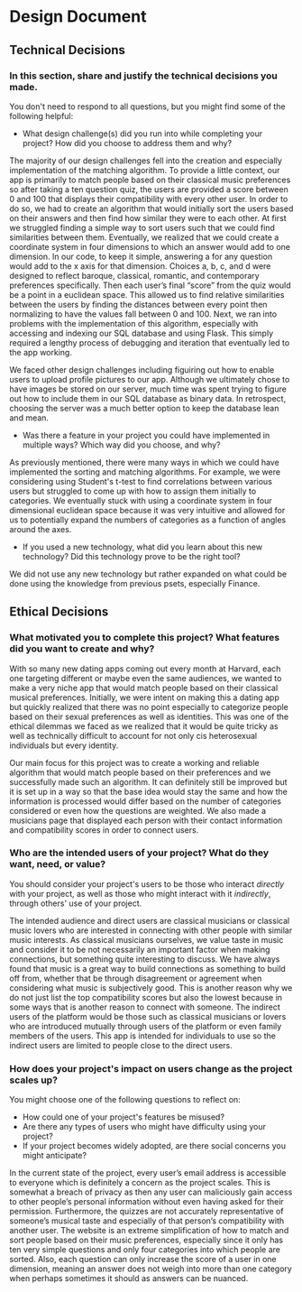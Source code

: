 # Design Document

## Technical Decisions
### In this section, share and justify the technical decisions you made.
You don't need to respond to all questions, but you might find some of the following helpful:
* What design challenge(s) did you run into while completing your project? How did you choose to address them and why?

The majority of our design challenges fell into the creation and especially implementation of the matching algorithm. To provide a little context, our app is primarily to match people based on their classical music preferences so after taking a ten question quiz, the users are provided a score between 0 and 100 that displays their compatibility with every other user. In order to do so, we had to create an algorithm that would initially sort the users based on their answers and then find how similar they were to each other. At first we struggled finding a simple way to sort users such that we could find similarities between them. Eventually, we realized that we could create a coordinate system in four dimensions to which an answer would add to one dimension. In our code, to keep it simple, answering a for any question would add to the x axis for that dimension. Choices a, b, c, and d were designed to reflect baroque, classical, romantic, and contemporary preferences specifically. Then each user’s final “score” from the quiz would be a point in a euclidean space. This allowed us to find relative similarities between the users by finding the distances between every point then normalizing to have the values fall between 0 and 100. Next, we ran into problems with the implementation of this algorithm, especially with accessing and indexing our SQL database and using Flask. This simply required a lengthy process of debugging and iteration that eventually led to the app working. 

We faced other design challenges including figuiring out how to enable users to upload profile pictures to our app. Although we ultimately chose to have images be stored on our server, much time was spent trying to figure out how to include them in our SQL database as binary data. In retrospect, choosing the server was a much better option to keep the database lean and mean.

* Was there a feature in your project you could have implemented in multiple ways? Which way did you choose, and why?

As previously mentioned, there were many ways in which we could have implemented the sorting and matching algorithms. For example, we were  considering using Student's t-test to find correlations between various users but struggled to come up with how to assign them initially to categories. We eventually stuck with using a coordinate system in four dimensional euclidean space because it was very intuitive and allowed for us to potentially expand the numbers of categories as a function of angles around the axes. 

* If you used a new technology, what did you learn about this new technology? Did this technology prove to be the right tool?

We did not use any new technology but rather expanded on what could be done using the knowledge from previous psets, especially Finance. 

## Ethical Decisions
### What motivated you to complete this project? What features did you want to create and why?

With so many new dating apps coming out every month at Harvard, each one targeting different or maybe even the same audiences, we wanted to make a very niche app that would match people based on their classical musical preferences. Initially, we were intent on making this a dating app but quickly realized that there was no point especially to categorize people based on their sexual preferences as well as identities. This was one of the ethical dilemmas we faced as we realized that it would be quite tricky as well as technically difficult to account for not only cis heterosexual individuals but every identity. 

Our main focus for this project was to create a working and reliable algorithm that would match people based on their preferences and we successfully made such an algorithm. It can definitely still be improved but it is set up in a way so that the base idea would stay the same and how the information is processed would differ based on the number of categories considered or even how the questions are weighted. We also made a musicians page that displayed each person with their contact information and compatibility scores in order to connect users.

### Who are the intended users of your project? What do they want, need, or value?
You should consider your project's users to be those who interact _directly_ with your project, as well as those who might interact with it _indirectly_, through others' use of your project.

The intended audience and direct users are classical musicians or classical music lovers who are interested in connecting with other people with similar music interests. As classical musicians ourselves, we value taste in music and consider it to be not necessarily an important factor when making connections, but something quite interesting to discuss. We have always found that music is a great way to build connections as something to build off from, whether that be through disagreement or agreement when considering what music is subjectively good. This is another reason why we do not just list the top compatibility scores but also the lowest because in some ways that is another reason to connect with someone. The indirect users of the platform would be those such as classical musicians or lovers who are introduced mutually through users of the platform or even family members of the users. This app is intended for individuals to use so the indirect users are limited to people close to the direct users. 

### How does your project's impact on users change as the project scales up? 
You might choose one of the following questions to reflect on:
* How could one of your project's features be misused?
* Are there any types of users who might have difficulty using your project?
* If your project becomes widely adopted, are there social concerns you might anticipate?

In the current state of the project, every user’s email address is accessible to everyone which is definitely a concern as the project scales. This is somewhat a breach of privacy as then any user can maliciously gain access to other people’s personal information without even having asked for their permission. Furthermore, the quizzes are not accurately representative of someone’s musical taste and especially of that person’s compatibility with another user. The website is an extreme simplification of how to match and sort people based on their music preferences, especially since it only has ten very simple questions and only four categories into which people are sorted. Also, each question can only increase the score of a user in one dimension, meaning an answer does not weigh into more than one category when perhaps sometimes it should as answers can be nuanced. 
